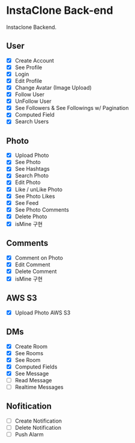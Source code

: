 # InstaClone Back-end

Instaclone Backend.

## User
 - [x] Create Account
 - [x] See Profile
 - [x] Login
 - [x] Edit Profile
 - [x] Change Avatar (Image Upload)
 - [x] Follow User
 - [x] UnFollow User
 - [x] See Followers & See Followings w/ Pagination
 - [x] Computed Field
 - [x] Search Users

## Photo
 - [x] Upload Photo
 - [x] See Photo
 - [x] See Hashtags
 - [x] Search Photo
 - [x] Edit Photo
 - [x] Like / unLike Photo
 - [x] See Photo Likes
 - [x] See Feed
 - [x] See Photo Comments
 - [x] Delete Photo
 - [x] isMine 구현

## Comments
 - [x] Comment on Photo
 - [x] Edit Comment
 - [x] Delete Comment
 - [x] isMine 구현

## AWS S3
 - [x] Upload Photo AWS S3

## DMs
 - [x] Create Room
 - [x] See Rooms
 - [x] See Room
 - [x] Computed Fields
 - [x] See Message
 - [ ] Read Message
 - [ ] Realtime Messages

## Nofitication
 - [ ] Create Notification 
 - [ ] Delete Notification
 - [ ] Push Alarm
